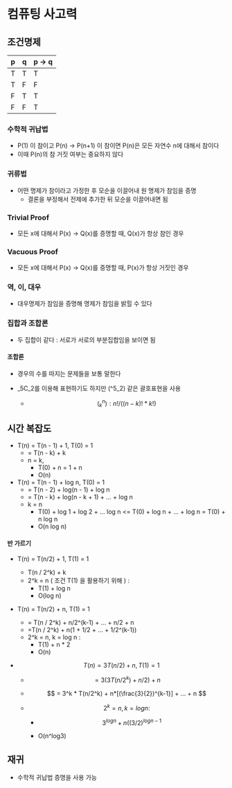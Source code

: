 # 컴퓨팅 사고력

## 조건명제

| p    | q    | p -> q |
| ---- | ---- | ------ |
| T    | T    | T      |
| T    | F    | F      |
| F    | T    | T      |
| F    | F    | T      |



### 수학적 귀납법

* P(1) 이 참이고 P(n) -> P(n+1) 이 참이면 P(n)은 모든 자연수 n에 대해서 참이다
* 이때 P(n)의 참 거짓 여부는 중요하지 않다



### 귀류법

* 어떤 명제가 참이라고 가정한 후 모순을 이끌어내 원 명제가 참임을 증명
  * 결론을 부정해서 전제에 추가한 뒤 모순을 이끌어내면 됨



### Trivial Proof

* 모든 x에 대해서 P(x) -> Q(x)를 증명할 때, Q(x)가 항상 참인 경우



### Vacuous Proof

* 모든 x에 대해서 P(x) -> Q(x)를 증명할 때, P(x)가 항상 거짓인 경우



### 역, 이, 대우

* 대우명제가 참임을 증명해 명제가 참임을 밝힐 수 있다



### 집합과 조합론

* 두 집합이 같다 : 서로가 서로의 부분집합임을 보이면 됨



#### 조합론

* 경우의 수를 따지는 문제들을 보통 말한다

* _5C_2를 이용해 표현하기도 하지만 (^5_2) 같은 괄호표현을 사용

  * 
    $$
     (^n_k) : n! / ((n-k)! * k!)
    $$
    

    

    



## 시간 복잡도

* T(n) = T(n - 1) + 1, T(0) = 1
  * = T(n - k) + k
  * n = k,
    * T(0) + n = 1 + n
    * O(n)
* T(n) = T(n - 1) + log n, T(0) = 1
  * = T(n - 2) + log(n - 1) + log n
  * = T(n - k) + log(n - k + 1) + ... + log n
  * k = n
    * T(0) + log 1 + log 2 + ... log n <= T(0) + log n + ... + log n = T(0) + n log n
    * O(n log n)

#### 반 가르기

* T(n) = T(n/2) + 1, T(1) = 1
  * T(n / 2^k) + k
  * 2^k = n ( 조건 T(1) 을 활용하기 위해 ) :
    * T(1) + log n
    * O(log n)



* T(n) = T(n/2) + n, T(1) = 1
  * = T(n / 2^k) + n/2^(k-1) + ... + n/2 + n
  * =T(n / 2^k) + n(1 + 1/2 + ... + 1/2^(k-1))
  * 2^k = n, k = log n :
    * T(1) + n * 2
    * O(n)



* $$
  T(n) = 3T(n/2) + n, T(1) = 1
  $$

  * $$
    = 3(3T(n/2^k) + n/2) + n
    $$

  * $$
    = 3^k * T(n/2^k) + n*[(\frac{3}{2})^{k-1}] + ... + n
    $$

  * $$
    2^k = n, k = log n :
    $$

    * $$
      3^{logn} + n((3/2)^{logn - 1}
      $$

    * O(n^log3)

## 재귀

* 수학적 귀납법 증명을 사용 가능

